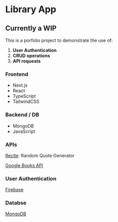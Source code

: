 # Library App

## Currently a WIP

This is a porfolio project to demonstrate the use of:

1. **User Authentication**
2. **CRUD operations**
3. **API requests**

### Frontend

- Next.js
- React
- TypeScript
- TailwindCSS

### Backend / DB

- MongoDB
- JavaScript

### APIs

[Recite](https://github.com/Sumansourabh14/recite?tab=readme-ov-file#api-response-example): Random Quote Generator

[Google Books API](https://developers.google.com/books)

### User Authentication

[Firebase](https://firebase.google.com/)

### Databse

[MongoDB](https://www.mongodb.com/)
